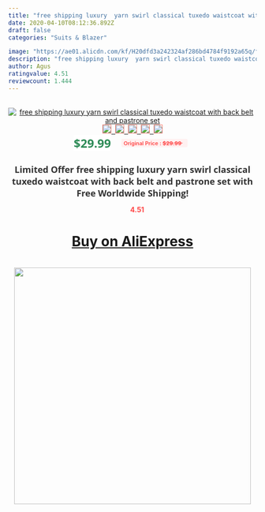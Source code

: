 ```yaml
---
title: "free shipping luxury  yarn swirl classical tuxedo waistcoat with back belt and pastrone set"
date: 2020-04-10T08:12:36.892Z
draft: false
categories: "Suits & Blazer"

image: "https://ae01.alicdn.com/kf/H20dfd3a242324af286bd4784f9192a65q/free-shipping-luxury-yarn-swirl-classical-tuxedo-waistcoat-with-back-belt-and-pastrone-set.jpg"
description: "free shipping luxury  yarn swirl classical tuxedo waistcoat with back belt and pastrone set"
author: Agus
ratingvalue: 4.51
reviewcount: 1.444
---
```

<br>
<div style="text-align: center;">
<a href="https://s.click.aliexpress.com/e/_A8c4iZ" target="_blank" rel="nofollow noopener noreferrer"><img alt="free shipping luxury  yarn swirl classical tuxedo waistcoat with back belt and pastrone set" class="magnifier-image" src="https://ae01.alicdn.com/kf/H20dfd3a242324af286bd4784f9192a65q/free-shipping-luxury-yarn-swirl-classical-tuxedo-waistcoat-with-back-belt-and-pastrone-set.jpg_640x640.jpg">
<br>
<img style="border:1px solid salmon" src="https://ae01.alicdn.com/kf/H20dfd3a242324af286bd4784f9192a65q/free-shipping-luxury-yarn-swirl-classical-tuxedo-waistcoat-with-back-belt-and-pastrone-set.jpg_120x120.jpg">&nbsp;&nbsp;<img style="border:1px solid salmon" src="_120x120.jpg">&nbsp;&nbsp;<img style="border:1px solid salmon" src="_120x120.jpg">&nbsp;&nbsp;<img style="border:1px solid salmon" src="_120x120.jpg">&nbsp;&nbsp;<img style="border:1px solid salmon" src="_120x120.jpg"></a></div><br0>
<div style="text-align: center;"><span style="background-color: white; border: 0px; box-sizing: border-box; color: seagreen; display: inline-block; font-family: &quot;open sans&quot; , &quot;arial&quot; , &quot;helvetica&quot; , sans-serif , &quot;heiti&quot;; font-size: 24px; font-stretch: inherit; font-weight: 700; line-height: inherit; margin: 0px 10px 0px 0px; padding: 0px; vertical-align: middle;">$29.99 </span>
<span style="background: rgb(255 , 241 , 241); border-radius: 3px; border: 0px; box-sizing: border-box; color: #ff4747; display: inline-block; font-family: inherit; font-size: 12px; font-stretch: inherit; font-style: inherit; font-variant: inherit; font-weight: 600; line-height: inherit; margin: 0px; padding: 2px 5px; transform: scale(0.9); vertical-align: middle;">Original Price : <b style="text-decoration: line-through;">$29.99 </b> &nbsp;&nbsp;</span></div>
<h1 style="color: #333333; display: inline-block; font-family: &quot;open sans&quot; , &quot;arial&quot; , &quot;helvetica&quot; , sans-serif , &quot;heiti&quot;; font-size: 18px; font-stretch: inherit; font-weight: 700; text-align: center;">Limited Offer free shipping luxury  yarn swirl classical tuxedo waistcoat with back belt and pastrone set with Free Worldwide Shipping!</h1>
<div style="color: #ff4747; text-align: center;">
<img src="https://4.bp.blogspot.com/-M0ZcTcb-5uY/XleCXlxnR4I/AAAAAAAAAEc/OrjgMkXV1oMQFaCRZj5HQwOCBcu3w1FegCPcBGAYYCw/s1600/star.png" style="height: 15px;">&nbsp;<b>4.51</b></div>
<div class="button_cont" align="center"><a class="buynow_a" href="https://s.click.aliexpress.com/e/_A8c4iZ" target="_blank" rel="nofollow noopener noreferrer"><H1>Buy on AliExpress</H1></a></div><br>
<div class="separator" style="clear: both; text-align: center;">
<img src="https://lh3.googleusercontent.com/-pTy5HemUv9M/XlePHvY0dAI/AAAAAAAAAE4/0nX5iRUoIWY8eMW9Dpxeirr157OZliDIgCLcBGAsYHQ/s1600/badge.gif" width="480">
</div>
